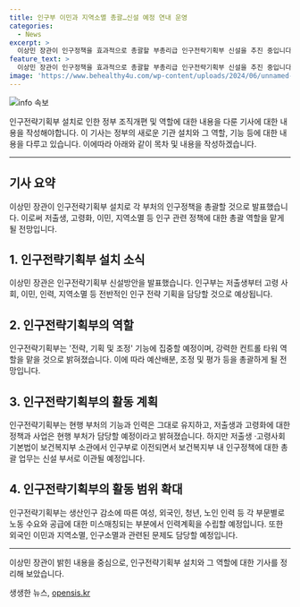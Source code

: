 ```yaml
---
title: 인구부 이민과 지역소멸 총괄…신설 예정 연내 운영
categories:
  - News
excerpt: >
  이상민 장관이 인구정책을 효과적으로 총괄할 부총리급 인구전략기획부 신설을 추진 중입니다. 이는 저출생, 고령 사회, 이민, 지역소멸 등 다양한 인구 위기 상황에 대응하기 위한 것으로, 기획, 배정, 평가 조정 등을 담당할 예정입니다. 또한, 이에 따라 정무장관도 부활시켜 국회와의 소통을 강화할 계획이며, 이들의 실질적인 역할과 법률적 근거 등이 구체화되고 있습니다.
feature_text: >
  이상민 장관이 인구정책을 효과적으로 총괄할 부총리급 인구전략기획부 신설을 추진 중입니다. 이는 저출생, 고령 사회, 이민, 지역소멸 등 다양한 인구 위기 상황에 대응하기 위한 것으로, 기획, 배정, 평가 조정 등을 담당할 예정입니다. 또한, 이에 따라 정무장관도 부활시켜 국회와의 소통을 강화할 계획이며, 이들의 실질적인 역할과 법률적 근거 등이 구체화되고 있습니다.
image: 'https://www.behealthy4u.com/wp-content/uploads/2024/06/unnamed-file.png'
---
```


<p><img src="https://www.behealthy4u.com/wp-content/uploads/2024/06/unnamed-file.png" alt="info 속보" /></p>

<p>인구전략기획부 설치로 인한 정부 조직개편 및 역할에 대한 내용을 다룬 기사에 대한 내용을 작성해야합니다. 이 기사는 정부의 새로운 기관 설치와 그 역할, 기능 등에 대한 내용을 다루고 있습니다. 이에따라 아래와 같이 목차 및 내용을 작성하겠습니다. </p>

<hr />

<h2 data-ke-size="size26">기사 요약</h2>

<p>이상민 장관이 인구전략기획부 설치로 각 부처의 인구정책을 총괄할 것으로 발표했습니다. 이로써 저출생, 고령화, 이민, 지역소멸 등 인구 관련 정책에 대한 총괄 역할을 맡게 될 전망입니다.</p>

<h2 data-ke-size="size26">1. 인구전략기획부 설치 소식</h2>

<p>이상민 장관은 인구전략기획부 신설방안을 발표했습니다. 인구부는 저출생부터 고령 사회, 이민, 인력, 지역소멸 등 전반적인 인구 전략 기획을 담당할 것으로 예상됩니다.</p>

<h2 data-ke-size="size26">2. 인구전략기획부의 역할</h2>

<p>인구전략기획부는 '전략, 기획 및 조정' 기능에 집중할 예정이며, 강력한 컨트롤 타워 역할을 맡을 것으로 밝혀졌습니다. 이에 따라 예산배분, 조정 및 평가 등을 총괄하게 될 전망입니다.</p>

<h2 data-ke-size="size26">3. 인구전략기획부의 활동 계획</h2>

<p>인구전략기획부는 현행 부처의 기능과 인력은 그대로 유지하고, 저출생과 고령화에 대한 정책과 사업은 현행 부처가 담당할 예정이라고 밝혀졌습니다. 하지만 저출생 ·고령사회기본법이 보건복지부 소관에서 인구부로 이전되면서 보건복지부 내 인구정책에 대한 총괄 업무는 신설 부서로 이관될 예정입니다.</p>

<h2 data-ke-size="size26">4. 인구전략기획부의 활동 범위 확대</h2>

<p>인구전략기획부는 생산인구 감소에 따른 여성, 외국인, 청년, 노인 인력 등 각 부문별로 노동 수요와 공급에 대한 미스매칭되는 부분에서 인력계획을 수립할 예정입니다. 또한 외국인 이민과 지역소멸, 인구소멸과 관련된 문제도 담당할 예정입니다.</p>

<hr />

<p>이상민 장관이 밝힌 내용을 중심으로, 인구전략기획부 설치와 그 역할에 대한 기사를 정리해 보았습니다.</p>
생생한 뉴스, <a href="https://opensis.kr" rel="dofollow">opensis.kr</a>


